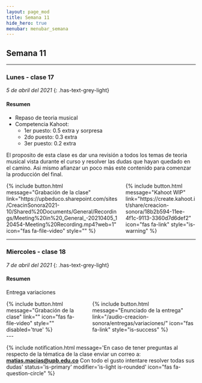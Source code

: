 ```yaml
---
layout: page_mod
title: Semana 11
hide_hero: true
menubar: menubar_semana
---
```


## Semana 11

---

### Lunes - clase 17

<!-- ignore-prettier-start -->

_5 de abril del 2021_
{: .has-text-grey-light}

<!-- ignore-prettier-end -->

#### Resumen

- Repaso de teoria musical
- Competencia Kahoot:
  - 1er puesto: 0.5 extra y sorpresa
  - 2do puesto: 0.3 extra
  - 3er puesto: 0.2 extra

El proposito de esta clase es dar una revisión a todos los temas de teoria musical vista durante el curso y resolver las dudas que hayan quedado en el camino. Asi mismo afianzar un poco más este contenido para comenzar la producción del final.

<div class='columns'>
    <div class='column'>
    {% include button.html
message="Grabación de la clase"
link="https://upbeduco.sharepoint.com/sites/CreacinSonora2021-10/Shared%20Documents/General/Recordings/Meeting%20in%20_General_-20210405_120454-Meeting%20Recording.mp4?web=1"
icon="fas fa-file-video"
style=""
%}
    </div>
    <div class='column'>
    {% include button.html
message="Kahoot WIP"
link="https://create.kahoot.it/share/creacion-sonora/18b2b594-11ee-4f1c-9113-3360d7d6def2"
icon="fas fa-link"
style="is-warning"
%}
    </div>
</div>

---

### Miercoles - clase 18

<!-- ignore-prettier-start -->

_7 de abril del 2021_
{: .has-text-grey-light}

<!-- ignore-prettier-end -->

#### Resumen

Entrega variaciones

<div class='columns'>
    <div class='column'>
    {% include button.html
message="Grabación de la clase"
link=""
icon="fas fa-file-video"
style=""
disabled='true'
%}
    </div>
    <div class='column'>
    {% include button.html
message="Enunciado de la entrega"
link="/audio-creacion-sonora/entregas/variaciones/"
icon="fas fa-link"
style="is-success"
%}
    </div>
</div>
---

{% include notification.html
message='En caso de tener preguntas al respecto de la tématica de la clase enviar un correo a: **matias.macias@upb.edu.co**
Con todo el gusto intentare resolver todas sus dudas'
status='is-primary'
modifier='is-light is-rounded'
icon="fas fa-question-circle"
%}
